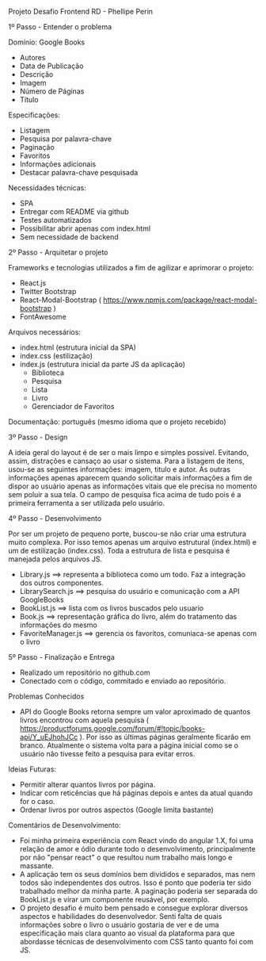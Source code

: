 Projeto Desafio Frontend RD - Phellipe Perin


1º Passo - Entender o problema

Domínio: Google Books
  - Autores
  - Data de Publicação
  - Descrição
  - Imagem
  - Número de Páginas
  - Título

Especificações:
  - Listagem
  - Pesquisa por palavra-chave
  - Paginação
  - Favoritos
  - Informações adicionais
  - Destacar palavra-chave pesquisada

Necessidades técnicas:
  - SPA
  - Entregar com README via github
  - Testes automatizados
  - Possibilitar abrir apenas com index.html
  - Sem necessidade de backend


2º Passo - Arquitetar o projeto

Frameworks e tecnologias utilizados a fim de agilizar e aprimorar o projeto:
  - React.js
  - Twitter Bootstrap
  - React-Modal-Bootstrap ( https://www.npmjs.com/package/react-modal-bootstrap ) 
  - FontAwesome

Arquivos necessários:
  - index.html (estrutura inicial da SPA)
  - index.css (estilização)
  - index.js (estrutura inicial da parte JS da aplicação)
    - Biblioteca
    - Pesquisa
    - Lista
    - Livro
    - Gerenciador de Favoritos

Documentação: português (mesmo idioma que o projeto recebido)


3º Passo - Design

A ideia geral do layout é de ser o mais limpo e simples possível. Evitando, assim, distrações e cansaço ao usar o sistema.
Para a listagem de itens, usou-se as seguintes informações: imagem, titulo e autor. As outras informações apenas aparecem quando solicitar mais informações a fim de dispor ao usuário apenas as informações vitais que ele precisa no momento sem poluir a sua tela. O campo de pesquisa fica acima de tudo pois é a primeira ferramenta a ser utilizada pelo usuário.


4º Passo - Desenvolvimento

Por ser um projeto de pequeno porte, buscou-se não criar uma estrutura muito complexa. Por isso temos apenas um arquivo estrutural (index.html) e um de estilização (index.css). Toda a estrutura de lista e pesquisa é manejada pelos arquivos JS.
  - Library.js ==> representa a biblioteca como um todo. Faz a integração dos outros componentes.
  - LibrarySearch.js ==> pesquisa do usuário e comunicação com a API GoogleBooks
  - BookList.js ==> lista com os livros buscados pelo usuario
  - Book.js ==> representação gráfica do livro, além do tratamento das informações do mesmo
  - FavoriteManager.js ==> gerencia os favoritos, comuniaca-se apenas com o livro


5º Passo - Finalização e Entrega
- Realizado um repositório no github.com
- Conectado com o código, commitado e enviado ao repositório.


Problemas Conhecidos
- API do Google Books retorna sempre um valor aproximado de quantos livros encontrou com aquela pesquisa ( https://productforums.google.com/forum/#!topic/books-api/Y_uEJhohJCc ). Por isso as últimas páginas geralmente ficarão em branco. Atualmente o sistema volta para a página inicial como se o usuário não tivesse feito a pesquisa para evitar erros.


Ideias Futuras:
- Permitir alterar quantos livros por página.
- Indicar com reticências que há páginas depois e antes da atual quando for o caso.
- Ordenar livros por outros aspectos (Google limita bastante)


Comentários de Desenvolvimento:
- Foi minha primeira experiência com React vindo do angular 1.X, foi uma relação de amor e ódio durante todo o desenvolvimento, principalmente por não "pensar react" o que resultou num trabalho mais longo e massante.
- A aplicação tem os seus domínios bem divididos e separados, mas nem todos são independentes dos outros. Isso é ponto que poderia ter sido trabalhado melhor da minha parte. A paginação poderia ser separada do BookList.js e virar um componente reusável, por exemplo.
- O projeto desafio é muito bem pensado e consegue explorar diversos aspectos e habilidades do desenvolvedor. Senti falta de quais informações sobre o livro o usuário gostaria de ver e de uma especificação mais clara quanto ao visual da plataforma para que abordasse técnicas de desenvolvimento com CSS tanto quanto foi com JS.